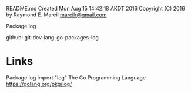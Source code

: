 README.md
Created Mon Aug 15 14:42:18 AKDT 2016
Copyright (C) 2016 by Raymond E. Marcil <marcilr@gmail.com>


Package log


github: git-dev-lang-go-packages-log


Links
=====
Package log
import "log"
The Go Programming Language
https://golang.org/pkg/log/
